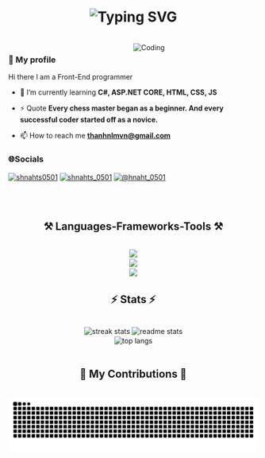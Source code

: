 <h1 align="center">
<img src="https://readme-typing-svg.herokuapp.com?font=Roboto+Slab&weight=800&size=35&duration=2000&pause=1000&center=true&vCenter=true&random=false&width=500&height=70&lines=Hi+There%F0%9F%91%8B!;I'm+Th%C3%A0nh+Nguy%E1%BB%85n;U+can+call+me+Hnaht+(nah~)" alt="Typing SVG" />
</h1>
<br>

<img align="right" alt="Coding" width="50%" border-radius="5" src="https://i.pinimg.com/originals/e4/26/70/e426702edf874b181aced1e2fa5c6cde.gif">
<h3 align="left">📍 My profile</h3>
Hi there I am a Front-End programmer

- 🌱 I’m currently learning **C#, ASP.NET CORE, HTML, CSS, JS**

- ⚡ Quote **Every chess master began as a beginner. And every successful coder started off as a novice.**
  
- 📫 How to reach me **thanhnlmvn@gmail.com**
<h3>🌐Socials</h3>
<a href="https://fb.com/shnahts0501" target="blank"><img align="center" src="https://raw.githubusercontent.com/rahuldkjain/github-profile-readme-generator/master/src/images/icons/Social/facebook.svg" alt="shnahts0501" height="30" width="40" /></a>
<a href="https://instagram.com/shnahts_0501" target="blank"><img align="center" src="https://raw.githubusercontent.com/rahuldkjain/github-profile-readme-generator/master/src/images/icons/Social/instagram.svg" alt="shnahts_0501" height="30" width="40" /></a>
<a href="https://www.youtube.com/@hnaht_0501" target="blank"><img align="center" src="https://raw.githubusercontent.com/rahuldkjain/github-profile-readme-generator/master/src/images/icons/Social/youtube.svg" alt="@hnaht_0501" height="30" width="40" /></a>
</p>

<br>
<br>

<h2 align="center">⚒️ Languages-Frameworks-Tools ⚒️</h2>
<br/>
<div align="center">
    <img src="https://skillicons.dev/icons?i=cs,html,css,js" />
    <br>
    <img src="https://skillicons.dev/icons?i=bootstrap,dotnet" />
    <br>
    <img src="https://skillicons.dev/icons?i=vscode,notion,git,github,azure,discord,figma,gmail,ps,pr,windows" />
    <br>

<h2 align="center">⚡ Stats ⚡</h2>
<br>
<div align=center>
  <img width=390 src="https://github-readme-streak-stats.herokuapp.com/?user=thanhnlmvn&count_private=true&theme=react&border_radius=10" alt="streak stats"/>
  <img width=390 src="https://github-readme-stats.vercel.app/api?username=thanhnlmvn&count_private=true&show_icons=true&theme=react&rank_icon=github&border_radius=10" alt="readme stats" />
  <br/>
  <img width=325 align="center" src="https://github-readme-stats.vercel.app/api/top-langs?username=thanhnlmvn&hide=HTML&langs_count=8&layout=compact&theme=react&border_radius=10&size_weight=0.5&count_weight=0.5&exclude_repo=github-readme-stats" alt="top langs" />
</div>
<br>
<div align="center">
  <h2>🐍 My Contributions 🐍</h2>
  <br>
  <img alt="snake eating my contributions" src="https://raw.githubusercontent.com/thanhnlmvn/thanhnlmvn/output/github-contribution-grid-snake.svg" />
  
  <br/><br/><br/>
</div>



